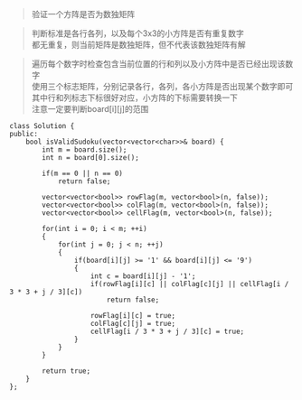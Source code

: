 >验证一个方阵是否为数独矩阵


>判断标准是各行各列，以及每个3x3的小方阵是否有重复数字   
都无重复，则当前矩阵是数独矩阵，但不代表该数独矩阵有解

>遍历每个数字时检查包含当前位置的行和列以及小方阵中是否已经出现该数字   
使用三个标志矩阵，分别记录各行，各列，各小方阵是否出现某个数字即可   
其中行和列标志下标很好对应，小方阵的下标需要转换一下  
注意一定要判断board[i][j]的范围

```
class Solution {
public:
    bool isValidSudoku(vector<vector<char>>& board) {
        int m = board.size();
        int n = board[0].size();

        if(m == 0 || n == 0)
            return false;

        vector<vector<bool>> rowFlag(m, vector<bool>(n, false));
        vector<vector<bool>> colFlag(m, vector<bool>(n, false));
        vector<vector<bool>> cellFlag(m, vector<bool>(n, false));

        for(int i = 0; i < m; ++i)
        {
            for(int j = 0; j < n; ++j)
            {
                if(board[i][j] >= '1' && board[i][j] <= '9')
                {
                    int c = board[i][j] - '1';
                    if(rowFlag[i][c] || colFlag[c][j] || cellFlag[i / 3 * 3 + j / 3][c])
                        return false;

                    rowFlag[i][c] = true;
                    colFlag[c][j] = true;
                    cellFlag[i / 3 * 3 + j / 3][c] = true;
                }
            }
        }

        return true;
    }
};
```
